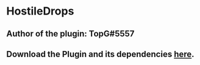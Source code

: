 # HostileDrops
## Author of the plugin: TopG#5557
## Download the Plugin and its dependencies [here](https://store1.gofile.io/download/8de9cd85-1457-49ea-968e-08bcfb00a0f6/HostileDrops.zip).

